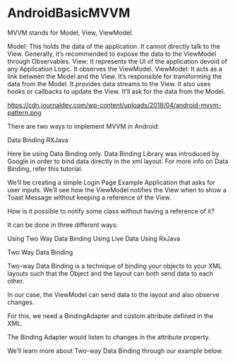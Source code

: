 # AndroidBasicMVVM
MVVM stands for Model, View, ViewModel.

Model: This holds the data of the application. It cannot directly talk to the View. Generally, it’s recommended to expose the data to the ViewModel through Observables.
View: It represents the UI of the application devoid of any Application Logic. It observes the ViewModel.
ViewModel: It acts as a link between the Model and the View. It’s responsible for transforming the data from the Model. It provides data streams to the View. It also uses hooks or callbacks to update the View. It’ll ask for the data from the Model.


https://cdn.journaldev.com/wp-content/uploads/2018/04/android-mvvm-pattern.png

There are two ways to implement MVVM in Android:

Data Binding
RXJava

Here be using Data Binding only.
Data Binding Library was introduced by Google in order to bind data directly in the xml layout. For more info on Data Binding, refer this tutorial.

We’ll be creating a simple Login Page Example Application that asks for user inputs. We’ll see how the ViewModel notifies the View when to show a Toast Message without keeping a reference of the View.


How is it possible to notify some class without having a reference of it?

It can be done in three different ways:

Using Two Way Data Binding
Using Live Data
Using RxJava


Two Way Data Binding

Two-way Data Binding is a technique of binding your objects to your XML layouts such that the Object and the layout can both send data to each other.

In our case, the ViewModel can send data to the layout and also observe changes.

For this, we need a BindingAdapter and custom attribute defined in the XML.

The Binding Adapter would listen to changes in the attribute property.

We’ll learn more about Two-way Data Binding through our example below.
